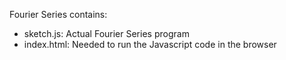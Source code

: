 Fourier Series contains:
- sketch.js: Actual Fourier Series program
- index.html: Needed to run the Javascript code in the browser
